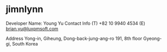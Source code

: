 # jimnlynn

Developer Name: Young Yu
Contact Info
(T) +82 10 9940 4534
(E) brian.yu@luxpmsoft.com

Address
Yong-in, Giheung, Dong-back-jung-ang-ro 191, 8th floor
Gyeong-gi, South Korea 
